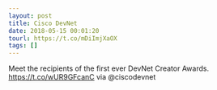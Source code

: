 ```yaml
---
layout: post
title: Cisco DevNet
date: 2018-05-15 00:01:20
tourl: https://t.co/mDiImjXaOX
tags: []
---
```

Meet the recipients of the first ever DevNet Creator Awards. https://t.co/wUR9GFcanC via @ciscodevnet